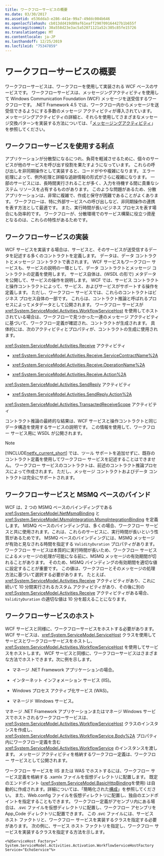 ```yaml
---
title: ワークフローサービスの概要
ms.date: 03/30/2017
ms.assetid: e536dda3-e286-441e-99a7-49ddc004b646
ms.openlocfilehash: cb013dd419d09af61eaff290709164427b1b655f
ms.sourcegitcommit: 30a558d23e3ac5a52071121a52c305c85fe15726
ms.translationtype: MT
ms.contentlocale: ja-JP
ms.lasthandoff: 12/25/2019
ms.locfileid: "75347859"
---
```

# <a name="workflow-services-overview"></a>ワークフローサービスの概要

ワークフローサービスは、ワークフローを使用して実装される WCF ベースのサービスです。 ワークフローサービスは、メッセージングアクティビティを使用して Windows Communication Foundation (WCF) メッセージを送受信するワークフローです。 .NET Framework 4.5 では、ワークフロー内からメッセージを送受信できるようにする多数のメッセージ アクティビティが導入されています。 メッセージングアクティビティの詳細と、それらを使用してさまざまなメッセージ交換パターンを実装する方法については、「[メッセージングアクティビティ](messaging-activities.md)」を参照してください。

## <a name="benefits-of-using-workflow-services"></a>ワークフローサービスを使用する利点

アプリケーションが分散型になるにつれ、負荷を軽減させるために、個々のサービスが他のサービスを呼び出す役割を果たすようになっています。 これらの呼び出しを非同期操作として実装すると、コードがやや複雑になります。 エラー処理によって、例外処理と詳細な追跡情報の形式がさらに複雑になります。 一部のサービスには、長時間実行されることが多く、入力を待機する間に貴重なシステム リソースを占有するものがあります。 このような問題があるため、分散アプリケーションは、非常に複雑で、作成と保守が困難であることがよくあります。 ワークフローは、特に外部サービスへの呼び出しなど、非同期操作の連携を表す方法として最適です。 また、実行時間が長いビジネス プロセスを表す場合にも効率的です。 ワークフローが、分散環境でのサービス構築に役立つ資産となるのは、これらの特性があるためです。

## <a name="implementing-a-workflow-service"></a>ワークフローサービスの実装

WCF サービスを実装する場合は、サービスと、そのサービスが送受信するデータを記述する多くのコントラクトを定義します。 データは、データ コントラクトとメッセージ コントラクトで表されます。 WCF サービスもワークフロー サービスも、サービスの説明の一環として、データ コントラクトとメッセージ コントラクトの定義を使用します。 サービス自体は、(WSDL の形で) メタデータを公開して、サービスの操作を説明します。 WCF では、サービス コントラクトと操作コントラクトによって、サービス、およびサービスがサポートする操作を定義します。 ただし、ワークフロー サービスでは、これらのコントラクトはビジネス プロセス自体の一部です。 これらは、コントラクト推論と呼ばれるプロセスによってメタデータとして公開されます。 ワークフロー サービスが <xref:System.ServiceModel.Activities.WorkflowServiceHost> を使用してホストされている場合は、ワークフローで見つかった一連のメッセージ アクティビティに基づいて、ワークフロー定義が確認され、コントラクトが生成されます。 具体的には、次のアクティビティとプロパティが、コントラクトの生成に使用されます。

<xref:System.ServiceModel.Activities.Receive> アクティビティ

- <xref:System.ServiceModel.Activities.Receive.ServiceContractName%2A>

- <xref:System.ServiceModel.Activities.Receive.OperationName%2A>

- <xref:System.ServiceModel.Activities.Receive.Action%2A>

<xref:System.ServiceModel.Activities.SendReply> アクティビティ

- <xref:System.ServiceModel.Activities.SendReply.Action%2A>

<xref:System.ServiceModel.Activities.TransactedReceiveScope> アクティビティ

コントラクト推論の最終的な結果は、WCF サービスと操作コントラクトと同じデータ構造を使用するサービスの説明です。 この情報を使用して、ワークフロー サービス用に WSDL が公開されます。

> [!NOTE]
> [!INCLUDE[netfx_current_short](../../../../includes/netfx-current-short-md.md)] では、ツール サポートを追加せずに、既存のコントラクト定義を使用してワークフロー サービスを記述することはできません。 ワークフロー サービスのコントラクトは、前述のコントラクト推論プロセスによって作成されます。 ただし、メッセージ コントラクトおよびデータ コントラクトは完全にサポートされます。

## <a name="workflow-services-and-msmq-based-bindings"></a>ワークフローサービスと MSMQ ベースのバインド

WCF は、2 つの MSMQ ベースのバインディングである <xref:System.ServiceModel.NetMsmqBinding> と <xref:System.ServiceModel.MsmqIntegration.MsmqIntegrationBinding> を定義します。  MSMQ ベースのバインディングは、多くの場合、ワークフロー サービスと共に使用されます。これは、これらのサービスに、実行時間が長いという性質があるためです。 MSMQ ベースのバインディングには、MSMQ メッセージが有効と見なされる時間を指定する `ValidityDuration` プロパティがあります。 ワークフロー サービスは本質的に実行時間が長いため、ワークフロー サービスによるメッセージの処理が可能になる前に、MSMQ メッセージの有効期間が切れることがあります。 そのため、MSMQ バインディングの有効期間を適切な値に設定することが重要です。 この値は、ワークフローとそのメッセージの処理方法に基づいて選択する必要があります。 たとえば、<xref:System.ServiceModel.Activities.Receive> アクティビティがあり、これに続いて 10 分間実行されるカスタム アクティビティがあり、その後に別の <xref:System.ServiceModel.Activities.Receive> アクティビティがある場合、`ValidityDuration` の適切な値は 10 分を超えることになります。

## <a name="hosting-a-workflow-service"></a>ワークフローサービスのホスト

WCF サービスと同様に、ワークフローサービスをホストする必要があります。 WCF サービスは、<xref:System.ServiceModel.ServiceHost> クラスを使用してサービスとワークフローサービスをホストし、<xref:System.ServiceModel.Activities.WorkflowServiceHost> を使用してサービスをホストします。 WCF サービスと同様に、ワークフローサービスはさまざまな方法でホストできます。次に例を示します。

- マネージ .NET Framework アプリケーションの場合。

- インターネット インフォメーション サービス (IIS)。

- Windows プロセス アクティブ化サービス (WAS)。

- マネージド Windows サービス。

マネージ .NET Framework アプリケーションまたはマネージ Windows サービスでホストされるワークフローサービスは、<xref:System.ServiceModel.Activities.WorkflowServiceHost> クラスのインスタンスを作成し、<xref:System.ServiceModel.Activities.WorkflowService.Body%2A> プロパティ内にワークフロー定義を含む <xref:System.ServiceModel.Activities.WorkflowService> のインスタンスを渡します。 メッセージ アクティビティを格納するワークフロー定義は、ワークフロー サービスとして公開されます。

ワークフロー サービスを IIS または WAS でホストするには、ワークフロー サービス定義を格納する .xamlx ファイルを仮想ディレクトリに配置します。 既定のエンドポイント (<xref:System.ServiceModel.BasicHttpBinding>を使用) は自動的に作成されます。詳細については、「簡略化された[構成](../../../../docs/framework/wcf/simplified-configuration.md)」を参照してください。 また、Web.config ファイルを仮想ディレクトリに配置し、独自のエンドポイントを指定することもできます。 ワークフロー定義がアセンブリ内にある場合は、.svc ファイルを仮想ディレクトリに配置し、ワークフロー アセンブリを App_Code ディレクトリに配置できます。 この .svc ファイルには、サービス ホスト ファクトリと、ワークフロー サービスを実装するクラスを指定する必要があります。 次の例に、サービス ホスト ファクトリを指定し、ワークフロー サービスを実装するクラスを指定する方法を示します。

```
<%@ServiceHost Factory=" System.ServiceModel.Activities.Activation.WorkflowServiceHostFactory
Service="EchoService"%>
```
